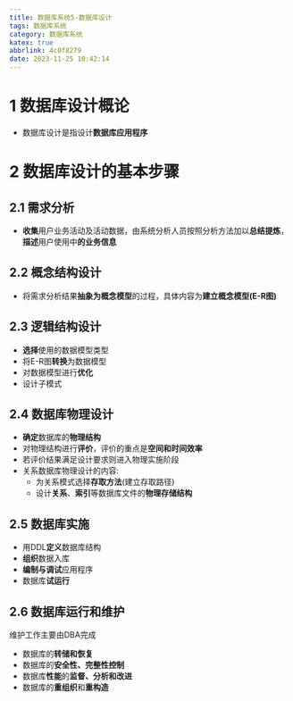```yaml
---
title: 数据库系统5-数据库设计
tags: 数据库系统
category: 数据库系统
katex: true
abbrlink: 4c0f8279
date: 2023-11-25 10:42:14
---
```

# 1 数据库设计概论
- 数据库设计是指设计**数据库应用程序**

# 2 数据库设计的基本步骤
## 2.1 需求分析
- **收集**用户业务活动及活动数据，由系统分析人员按照分析方法加以**总结提炼**，**描述**用户使用中**的业务信息**

## 2.2 概念结构设计
- 将需求分析结果**抽象为概念模型**的过程，具体内容为**建立概念模型(E-R图)**

## 2.3 逻辑结构设计
- **选择**使用的数据模型类型
- 将E-R图**转换**为数据模型
- 对数据模型进行**优化**
- 设计子模式
## 2.4 数据库物理设计
- **确定**数据库的**物理结构**
- 对物理结构进行**评价**，评价的重点是**空间和时间效率**
- 若评价结果满足设计要求则进入物理实施阶段
- 关系数据库物理设计的内容:
    - 为关系模式选择**存取方法**(建立存取路径)
    - 设计**关系**、**索引**等数据库文件的**物理存储结构**
## 2.5 数据库实施
- 用DDL**定义**数据库结构
- **组织**数据入库
- **编制与调试**应用程序
- 数据库**试运行**

## 2.6 数据库运行和维护
维护工作主要由DBA完成
- 数据库的**转储和恢复**
- 数据库的**安全性、完整性控制**
- 数据库**性能**的**监督、分析和改进**
- 数据库的**重组织**和**重构造**